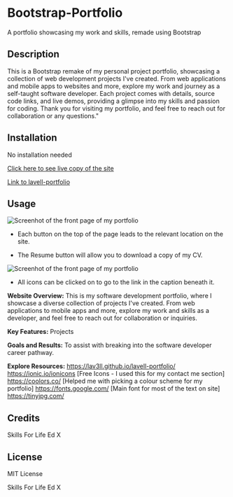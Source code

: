 # Bootstrap-Portfolio

A portfolio showcasing my work and skills, remade using Bootstrap

## Description

This is a Bootstrap remake of my personal project portfolio, showcasing a collection of web development projects I've created. From web applications and mobile apps to websites and more, explore my work and journey as a self-taught software developer. Each project comes with details, source code links, and live demos, providing a glimpse into my skills and passion for coding. Thank you for visiting my portfolio, and feel free to reach out for collaboration or any questions."

## Installation

No installation needed

[Click here to see live copy of the site](https://lav3ll.github.io/bootstrap-portfolio/)

[Link to lavell-portfolio](https://github.com/lav3ll/bootstrap-portfolio)

## Usage

![Screenhot of the front page of my portfolio]()

- Each button on the top of the page leads to the relevant location on the site.

* The Resume button will allow you to download a copy of my CV.

![Screenhot of the front page of my portfolio]()

- All icons can be clicked on to go to the link in the caption beneath it.

**Website Overview:** This is my software development portfolio, where I showcase a diverse collection of projects I've created. From web applications to mobile apps and more, explore my work and skills as a developer, and feel free to reach out for collaboration or inquiries.

**Key Features:** Projects

**Goals and Results:** To assist with breaking into the software developer career pathway.

**Explore Resources:**
https://lav3ll.github.io/lavell-portfolio/
https://ionic.io/ionicons [Free Icons - I used this for my contact me section]
https://coolors.co/ [Helped me with picking a colour scheme for my portfolio]
https://fonts.google.com/ [Main font for most of the text on site]
https://tinyjpg.com/

## Credits

Skills For Life
Ed X

## License

MIT License

Skills For Life
Ed X
